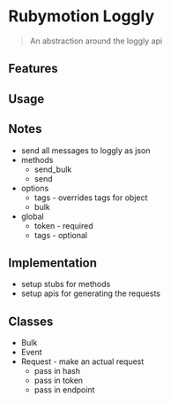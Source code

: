 # Rubymotion Loggly
> An abstraction around the loggly api 

## Features


## Usage


## Notes 

* send all messages to loggly as json
* methods
  * send_bulk
  * send 
* options
  * tags - overrides tags for object
  * bulk
* global 
  * token - required
  * tags - optional

## Implementation

* setup stubs for methods
* setup apis for generating the requests

## Classes

* Bulk
* Event
* Request - make an actual request
  * pass in hash
  * pass in token
  * pass in endpoint


